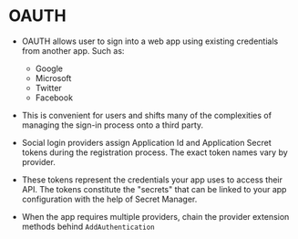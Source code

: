 # OAUTH

* OAUTH allows user to sign into a web app using existing credentials from another app. Such as:
    * Google
    * Microsoft
    * Twitter
    * Facebook

* This is convenient for users and shifts many of the complexities of managing the sign-in process onto a third party.

* Social login providers assign Application Id and Application Secret tokens during the registration process. The exact token names vary by provider.

* These tokens represent the credentials your app uses to access their API. The tokens constitute the "secrets" that can be linked to your app configuration with the help of Secret Manager.

* When the app requires multiple providers, chain the provider extension methods behind `AddAuthentication`
